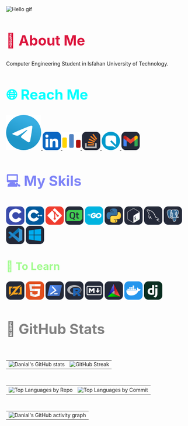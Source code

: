 <div align="left">
  <img src="https://readme-typing-svg.demolab.com??font=Jetbrains+mono&size=40&duration=2000&pause=1000&multiline=false&color=75FA61&background=65000000&left=true&vleft=true&random=false&width=1000&lines=Hi+%F0%9F%91%8B...+I'm+Danial; This+is...; My+GitHub+%F0%9F%91%80" alt="Hello gif">
</div>

<div align="left">
  <h2 style="color:#DC143C ; font-size:4vw">🚀 <b>About Me</b></h2>
  <p>Computer Engineering Student in Isfahan University of Technology.</p>
</div>

<div align="left"><h2 class="section-heading" style="color:#00FFFF; font-size:4vw">🌐 Reach Me</h2><a href="https://t.me/danialmd81">
  <img src="icons/Telegram.svg" alt="Telegram">
</a>
<a href="https://www.linkedin.com/in/danial-mobini-dehkordy/">
  <img width="50" src="icons/LinkedIN.svg" alt="Linkedin">
</a>
<a href="https://codeforces.com/profile/DanialMD81">
  <img width="50" src="icons/Codeforces.colored.svg" alt="Code Forces">
</a>
<a href="https://stackoverflow.com/users/23159993/danial-mobini">
  <img width="50" src="icons/StackOverflow-Dark.svg" alt="Stack Overflow">
</a>
<a href="https://quera.org/profile/Danialmd81">
  <img width="50" src="icons/quera.svg"alt="quer">
</a>
<a href="mailto:danialmobinidh81@gmail.com">
  <img width="50" src="icons/Gmail-Dark.svg" alt="Gmail">
</a></div>

<div align="left"><h2 style="color:#7E84F7; font-size:4vw">💻 My Skils </h2><img width="50" src="icons/C.svg"alt="c">
  <img width="50" src="icons/CPP.svg" alt= "cpp">
  <img width="50" src="icons/Git.svg" alt="git">
  <img width="50" src="icons/QT-Dark.svg"alt="qt">
  <img width="50" src="icons/GoLang.svg"alt="go">
  <img width="50" src="icons/Python-Dark.svg"alt="py">
  <img width="50" src="icons/Bash-Dark.svg"alt="basg">
  <img width="50" src="icons/MySQL-Dark.svg"alt="mysql">
  <img width="50" src="icons/PostgreSQL-Dark.svg"alt="psql">
  <img width="50" src="icons/VSCode-Dark.svg"alt="vscode">
  <img width="50" src="icons/Windows-Dark.svg"alt="win"></div>

<div align="left"><h2 style="color:#A1FB8E; font-size:3vw">🚨 To Learn
</h2><img width="50" src="icons/Zig-Dark.svg"alt="zig">
<img width="50" src="icons/HTML.svg"alt="html>
<img width="50" src="icons/Perl.svg"alt="perl">
<img width="50" src="icons/Powershell-Dark.svg"alt="pwsh">
<img width="50" src="icons/R-Dark.svg"alt="r">
<img width="50" src="icons/Markdown-Dark.svg"alt="m">
<img width="50" src="icons/CMake-Dark.svg"alt="cmake">
<img width="50" src="icons/Docker.svg"alt="doc">
<img width="50" src="icons/Django.svg"alt="dja"></div>
<div align="left">
  <h2 class="section-heading" style="color:#808080; font-size:4vw">📏 GitHub Stats</h2>
  <br>
  <table align="center" width="100%" height="100%">
    <tbody>
      <tr>
        <td align="right">
          <a>
            <img src="https://github-readme-stats-eight-lyart-37.vercel.app/api?username=danialmd81&show_icons=true&theme=radical&hide_border=true" alt="Danial's GitHub stats">
          </a>
        </td>
        <td align="left">
          <a>
            <img src="https://github-readme-streak-stats-iota-ashy.vercel.app?user=danialmd81&theme=radical&hide_border=true" alt="GitHub Streak">
          </a>
        </td>
      </tr>
    </tbody>
  </table>
  <br>
  <div align="center">
    <table width="100%" height="100%" >
      <tbody>
        <tr>
          <td align="right">
            <a>
              <img src="http://github-profile-summary-cards-delta.vercel.app/api/cards/repos-per-language?username=danialmd81&theme=radical" alt="Top Languages by Repo">
            </a>
          </td>
          <td align="left">
            <a>
              <img src="http://github-profile-summary-cards-delta.vercel.app/api/cards/most-commit-language?username=danialmd81&theme=radical" alt="Top Languages by Commit">
            </a>
          </td>
        </tr>
      </tbody>
    </table>
  </div>
  <br>
  <table align="left">
    <tbody>
      <tr>
        <td>
          <a>
            <img src="https://github-readme-activity-graph.vercel.app/graph?username=danialmd81&theme=redical&hide_border=true" alt="Danial's GitHub activity graph">
          </a>
        </td>
      </tr>
    </tbody>
  </table>
</div>
